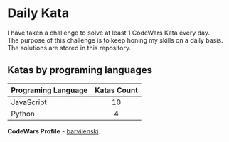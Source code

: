 # Daily Kata

I have taken a challenge to solve at least 1 CodeWars Kata every day.  
The purpose of this challenge is to keep honing my skills on a daily basis.  
The solutions are stored in this repository.

## Katas by programing languages

| Programing Language | Katas Count |
| ------------------- | :---------: |
| JavaScript          |          10 |
| Python              |           4 |


**CodeWars Profile** - [barvilenski](https://www.codewars.com/users/vbarv24).

